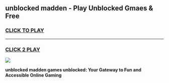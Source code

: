 
## unblocked madden - Play Unblocked Gmaes & Free
<h3>
<a href="https://news.freeplayer.one?title=unblocked_madden&ref=23F">CLICK TO PLAY</a></h3>
<hr>

<h3>
<a href="https://news.freeplayer.one?title=unblocked_madden&ref=23F">CLICK 2 PLAY</a>
  
</h3>

<a href="https://news.freeplayer.one?title=unblocked_madden&ref=23F/"><img src="https://clearcache.store/games.png"></a>


**unblocked madden games unblocked: Your Gateway to Fun and Accessible Online Gaming**
